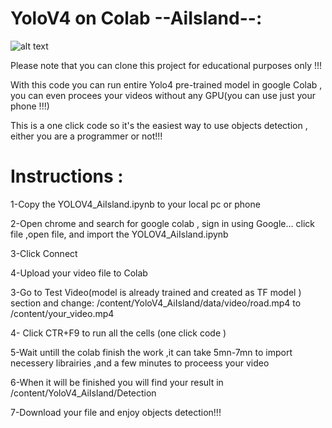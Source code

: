 # YoloV4 on Colab --AiIsland--:

![alt text](https://cdn.analyticsvidhya.com/wp-content/uploads/2018/12/Screenshot-from-2018-11-29-13-03-17.png)

Please note that you can clone this project for educational purposes only !!!

With this code you can run entire Yolo4 pre-trained model in google Colab , you can even procees your videos without any GPU(you can use just your phone !!!)

This is a one click code so it's the easiest way to use objects detection , either you are a programmer or not!!!
# Instructions :
1-Copy the YOLOV4_AiIsland.ipynb to your local pc or phone

2-Open chrome and search for google colab , sign in using Google... click file ,open file, and import the YOLOV4_AiIsland.ipynb

3-Click Connect

4-Upload your video file to Colab 

3-Go to Test Video(model is already trained and created as TF model ) section and change:
   /content/YoloV4_AiIsland/data/video/road.mp4 to /content/your_video.mp4
   
4- Click CTR+F9 to run all the cells (one click code )

5-Wait untill the colab finish the work ,it can take 5mn-7mn to import necessery librairies ,and a few minutes to proceess your video

6-When it will be finished you will find your result in /content/YoloV4_AiIsland/Detection

7-Download your file and enjoy objects detection!!!

